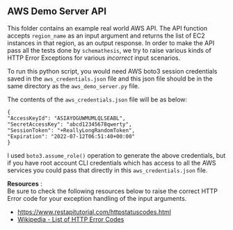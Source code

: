 ## AWS Demo Server API
This folder contains an example real world AWS API. The API function accepts `region_name` as an input argument and returns the list of EC2 instances in that region, as an output response. In order to make the API pass all the tests done by `schemathesis`, we try to raise various kinds of HTTP Error Exceptions for various _incorrect_ input scenarios.

To run this python script, you would need AWS boto3 session credentials saved in the `aws_credentials.json` file and this json file should be in the same directory as the `aws_demo_server.py` file.

The contents of the `aws_credentials.json` file will be as below:
```
{
"AccessKeyId": "ASIAYOGUWMUMLQLSEABL",
"SecretAccessKey": "abcd12345678qwerty",
"SessionToken": "+ReallyLongRandomToken",
"Expiration": "2022-07-12T06:51:40+00:00"
}
```

I used `boto3.assume_role()` operation to generate the above credentials, but if you have root account CLI credentials which has access to all the AWS services you could pass that directly in this `aws_credentials.json` file.

**Resources** :<br>
Be sure to check the following resources below to raise the correct HTTP Error code for your exception handling of the input arguments.
* https://www.restapitutorial.com/httpstatuscodes.html
* [Wikipedia - List of HTTP Error Codes](https://en.wikipedia.org/wiki/List_of_HTTP_status_codes) 